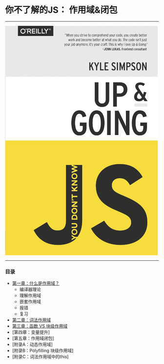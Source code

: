# 你不了解的JS： 作用域&闭包

---

![](/assets/cover1.jpg)

---
### 目录
* [第一章：什么是作用域？](ch1.md)
    * 编译器理论
    * 理解作用域
    * 嵌套作用域
    * 报错
    * 复习
* [第二章：词法作用域](ch2.md)
* [第三章：函数 VS 块级作用域](ch3.md)
* [第四章：变量提升]
* [第五章：作用域闭包]
* [附录A：动态作用域]
* [附录B：Polyfilling 块级作用域]
* [附录C：词法作用域中的this]
